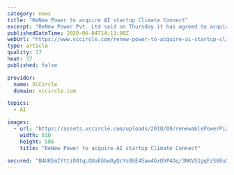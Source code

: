 ```yaml
---
category: news
title: "ReNew Power to acquire AI startup Climate Connect"
excerpt: "ReNew Power Pvt. Ltd said on Thursday it has agreed to acquire Regent Climate Connect Knowledge Solutions Pvt. Ltd, an artificial"
publishedDateTime: 2020-06-04T14:13:00Z
webUrl: "https://www.vccircle.com/renew-power-to-acquire-ai-startup-climate-connect/"
type: article
quality: 37
heat: 37
published: false

provider:
  name: VCCircle
  domain: vccircle.com

topics:
  - AI

images:
  - url: "https://assets.vccircle.com/uploads/2018/09/renewablePowerPixabay.jpg"
    width: 810
    height: 506
    title: "ReNew Power to acquire AI startup Climate Connect"

secured: "B4UKEmIYttiO8tqLQUaEGbw0yQcYs0bE45aw4GxQhP4Oq/3NKVS1gqFzS68uXVVhKY8AmS714zFwBqyYpQYZ6G0AHWh+VHLEUaCx/QoJ1q6VMgbgqzEqqDNw8ALs87UYKDAm12DAf4cKSKibPsN/MX5ZasGP1TS+At91/AFMCaVZdFmxE+Sq9YEwbUb6SAC4NvHE9SWYpQ3HvFUdFaCvDGNP+Nbxeu1lSSL2DpZmwSZG+OQ39ZKEEtSWw+njsFMRfF0Iiqk8klBnr1o04W5wSaw1zRxoMsBjtCPNDR0VR+uH/VfLaz+bpZ93B/iAa71C;T0fhXQPCymJxVWW3/72aeA=="
---
```


